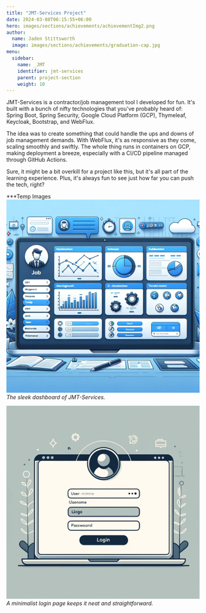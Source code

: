 ```yaml
---
title: "JMT-Services Project"
date: 2024-03-08T06:15:55+06:00
hero: images/sections/achievements/achievementImg2.png
author:
  name: Jaden Stittsworth
  image: images/sections/achievements/graduation-cap.jpg
menu:
  sidebar:
    name: _JMT
    identifier: jmt-services
    parent: project-section
    weight: 10
---
```


JMT-Services is a contractor/job management tool I developed for fun. It's built with a bunch of nifty technologies that you've probably heard of: Spring Boot, Spring Security, Google Cloud Platform (GCP), Thymeleaf, Keycloak, Bootstrap, and WebFlux.

The idea was to create something that could handle the ups and downs of job management demands. With WebFlux, it's as responsive as they come, scaling smoothly and swiftly. The whole thing runs in containers on GCP, making deployment a breeze, especially with a CI/CD pipeline managed through GitHub Actions.

Sure, it might be a bit overkill for a project like this, but it's all part of the learning experience. Plus, it's always fun to see just how far you can push the tech, right?


***Temp Images
![Dashboard View](images/sections/post/stockimg1.webp)
*The sleek dashboard of JMT-Services.*

![Login Page](images/sections/post/stockimage2.webp)
*A minimalist login page keeps it neat and straightforward.*
